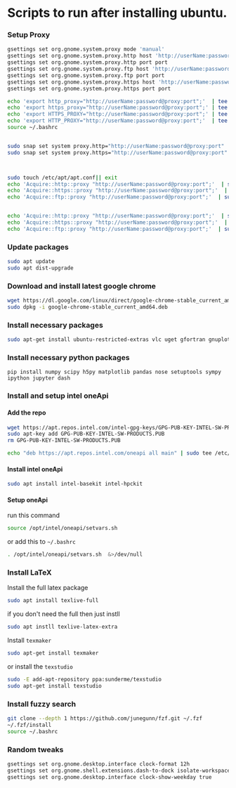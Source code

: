 # Scripts to run after installing ubuntu.



### Setup Proxy 
```bash
gsettings set org.gnome.system.proxy mode 'manual'
gsettings set org.gnome.system.proxy.http host 'http://userName:password@proxy'
gsettings set org.gnome.system.proxy.http port port
gsettings set org.gnome.system.proxy.ftp host 'http://userName:password@proxy'
gsettings set org.gnome.system.proxy.ftp port port
gsettings set org.gnome.system.proxy.https host 'http://userName:password@proxy'
gsettings set org.gnome.system.proxy.https port port

echo 'export http_proxy="http://userName:password@proxy:port";'  | tee -a ~/.bashrc
echo 'export https_proxy="http://userName:password@proxy:port";' | tee -a ~/.bashrc
echo 'export HTTPS_PROXY="http://userName:password@proxy:port";' | tee -a ~/.bashrc
echo 'export HTTP_PROXY="http://userName:password@proxy:port";'  | tee -a ~/.bashrc
source ~/.bashrc


sudo snap set system proxy.http="http://userName:password@proxy:port"
sudo snap set system proxy.https="http://userName:password@proxy:port"



sudo touch /etc/apt/apt.conf|| exit
echo 'Acquire::http::proxy "http://userName:password@proxy:port";'  | sudo tee -a /etc/apt/apt.conf
echo 'Acquire::https::proxy "http://userName:password@proxy:port";'  | sudo tee -a /etc/apt/apt.conf
echo 'Acquire::ftp::proxy "http://userName:password@proxy:port";'  | sudo tee -a /etc/apt/apt.conf


echo 'Acquire::http::proxy "http://userName:password@proxy:port";'  | sudo tee -a /etc/environment
echo 'Acquire::https::proxy "http://userName:password@proxy:port";'  | sudo tee -a /etc/environment
echo 'Acquire::ftp::proxy "http://userName:password@proxy:port";'  | sudo tee -a /etc/environment
```


### Update packages
```bash
sudo apt update
sudo apt dist-upgrade
```


### Download and install latest google chrome
```bash
wget https://dl.google.com/linux/direct/google-chrome-stable_current_amd64.deb
sudo dpkg -i google-chrome-stable_current_amd64.deb
```





### Install necessary packages
```bash
sudo apt-get install ubuntu-restricted-extras vlc uget gfortran gnuplot python3-pip vim python-dev htop git gnome-tweak-tool openssh-server okular libatlas-base-dev liblapack-dev libblas-dev net-tools sqlite3 openmpi-bin
```



### Install necessary python packages
```
pip install numpy scipy h5py matplotlib pandas nose setuptools sympy ipython jupyter dash
```



### Install and setup intel oneApi
#### Add the repo
```bash
wget https://apt.repos.intel.com/intel-gpg-keys/GPG-PUB-KEY-INTEL-SW-PRODUCTS.PUB
sudo apt-key add GPG-PUB-KEY-INTEL-SW-PRODUCTS.PUB
rm GPG-PUB-KEY-INTEL-SW-PRODUCTS.PUB

echo "deb https://apt.repos.intel.com/oneapi all main" | sudo tee /etc/apt/sources.list.d/oneAPI.list
```
#### Install intel oneApi
```bash 
sudo apt install intel-basekit intel-hpckit 
```
#### Setup oneApi
run this command
```bash
source /opt/intel/oneapi/setvars.sh
```
or add this to `~/.bashrc`
```bash
. /opt/intel/oneapi/setvars.sh  &>/dev/null
```




### Install LaTeX
Install the full latex package
```bash
sudo apt install texlive-full
```
if you don't need the full then just instll 
```bash
sudo apt instll texlive-latex-extra
```
Install `texmaker`
```bash
sudo apt-get install texmaker
```
or install the `texstudio`
```bash
sudo -E add-apt-repository ppa:sunderme/texstudio
sudo apt-get install texstudio
```




### Install fuzzy search
```bash
git clone --depth 1 https://github.com/junegunn/fzf.git ~/.fzf
~/.fzf/install
source ~/.bashrc
```


### Random tweaks
```bash
gsettings set org.gnome.desktop.interface clock-format 12h
gsettings set org.gnome.shell.extensions.dash-to-dock isolate-workspaces true
gsettings set org.gnome.desktop.interface clock-show-weekday true
```